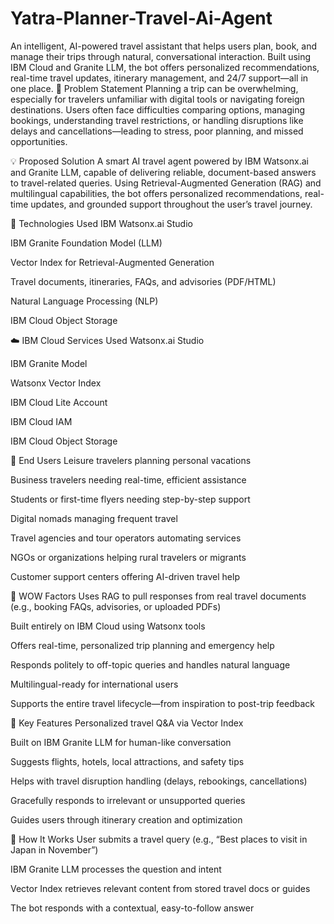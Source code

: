 # Yatra-Planner-Travel-Ai-Agent
An intelligent, AI-powered travel assistant that helps users plan, book, and manage their trips through natural, conversational interaction. Built using IBM Cloud and Granite LLM, the bot offers personalized recommendations, real-time travel updates, itinerary management, and 24/7 support—all in one place.
🧩 Problem Statement
Planning a trip can be overwhelming, especially for travelers unfamiliar with digital tools or navigating foreign destinations. Users often face difficulties comparing options, managing bookings, understanding travel restrictions, or handling disruptions like delays and cancellations—leading to stress, poor planning, and missed opportunities.

💡 Proposed Solution
A smart AI travel agent powered by IBM Watsonx.ai and Granite LLM, capable of delivering reliable, document-based answers to travel-related queries. Using Retrieval-Augmented Generation (RAG) and multilingual capabilities, the bot offers personalized recommendations, real-time updates, and grounded support throughout the user’s travel journey.

🧠 Technologies Used
IBM Watsonx.ai Studio

IBM Granite Foundation Model (LLM)

Vector Index for Retrieval-Augmented Generation

Travel documents, itineraries, FAQs, and advisories (PDF/HTML)

Natural Language Processing (NLP)

IBM Cloud Object Storage

☁️ IBM Cloud Services Used
Watsonx.ai Studio

IBM Granite Model

Watsonx Vector Index

IBM Cloud Lite Account

IBM Cloud IAM

IBM Cloud Object Storage

👥 End Users
Leisure travelers planning personal vacations

Business travelers needing real-time, efficient assistance

Students or first-time flyers needing step-by-step support

Digital nomads managing frequent travel

Travel agencies and tour operators automating services

NGOs or organizations helping rural travelers or migrants

Customer support centers offering AI-driven travel help

🌟 WOW Factors
Uses RAG to pull responses from real travel documents (e.g., booking FAQs, advisories, or uploaded PDFs)

Built entirely on IBM Cloud using Watsonx tools

Offers real-time, personalized trip planning and emergency help

Responds politely to off-topic queries and handles natural language

Multilingual-ready for international users

Supports the entire travel lifecycle—from inspiration to post-trip feedback

🧪 Key Features
Personalized travel Q&A via Vector Index

Built on IBM Granite LLM for human-like conversation

Suggests flights, hotels, local attractions, and safety tips

Helps with travel disruption handling (delays, rebookings, cancellations)

Gracefully responds to irrelevant or unsupported queries

Guides users through itinerary creation and optimization

🚀 How It Works
User submits a travel query (e.g., “Best places to visit in Japan in November”)

IBM Granite LLM processes the question and intent

Vector Index retrieves relevant content from stored travel docs or guides

The bot responds with a contextual, easy-to-follow answer

